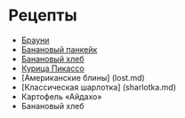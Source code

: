 # Рецепты

- [Брауни](brownie.md)
- [Банановый панкейк](banana.md)
- [Банановый хлеб](bananaBread.md)
- [Курица Пикассо](chiken.md)
- [Американские блины] (lost.md)
- [Классическая шарлотка] (sharlotka.md)
- Картофель «Айдахо»
- Банановый хлеб

